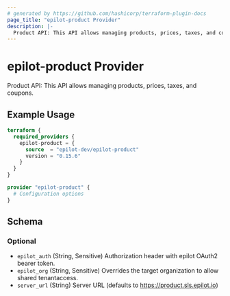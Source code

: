 ```yaml
---
# generated by https://github.com/hashicorp/terraform-plugin-docs
page_title: "epilot-product Provider"
description: |-
  Product API: This API allows managing products, prices, taxes, and coupons.
---
```


# epilot-product Provider

Product API: This API allows managing products, prices, taxes, and coupons.

## Example Usage

```terraform
terraform {
  required_providers {
    epilot-product = {
      source  = "epilot-dev/epilot-product"
      version = "0.15.6"
    }
  }
}

provider "epilot-product" {
  # Configuration options
}
```

<!-- schema generated by tfplugindocs -->
## Schema

### Optional

- `epilot_auth` (String, Sensitive) Authorization header with epilot OAuth2 bearer token.
- `epilot_org` (String, Sensitive) Overrides the target organization to allow shared tenantaccess.
- `server_url` (String) Server URL (defaults to https://product.sls.epilot.io)
